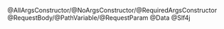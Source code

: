 @AllArgsConstructor/@NoArgsConstructor/@RequiredArgsConstructor
@RequestBody/@PathVariable/@RequestParam
@Data
@Slf4j